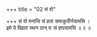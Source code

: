+++
title = "02 सं वो"

+++
सं वो मनांसि सं व्रता समाकूतीर्नयामसि ।  
इमे ये विव्रता स्थन तान् वः सं ज्ञपयामसि ॥ २ ॥